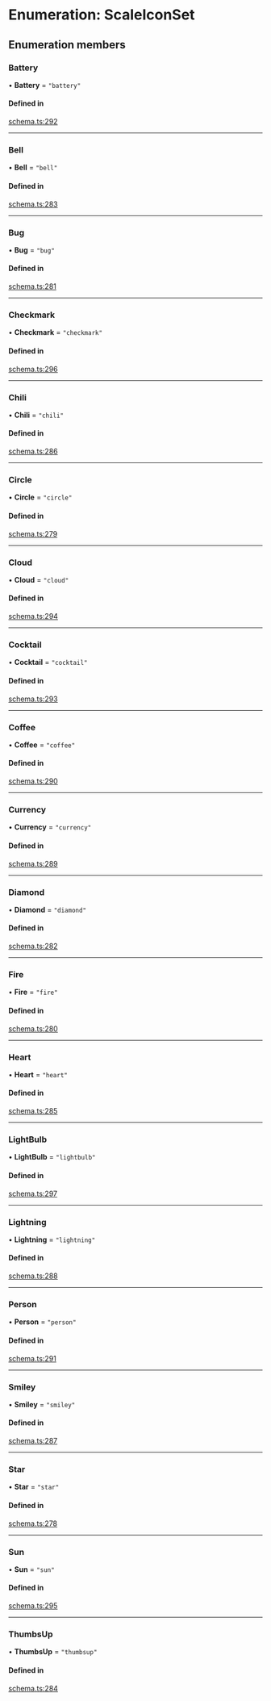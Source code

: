 # Enumeration: ScaleIconSet

## Enumeration members

### Battery

• **Battery** = `"battery"`

#### Defined in

[schema.ts:292](https://github.com/coda/packs-sdk/blob/main/schema.ts#L292)

___

### Bell

• **Bell** = `"bell"`

#### Defined in

[schema.ts:283](https://github.com/coda/packs-sdk/blob/main/schema.ts#L283)

___

### Bug

• **Bug** = `"bug"`

#### Defined in

[schema.ts:281](https://github.com/coda/packs-sdk/blob/main/schema.ts#L281)

___

### Checkmark

• **Checkmark** = `"checkmark"`

#### Defined in

[schema.ts:296](https://github.com/coda/packs-sdk/blob/main/schema.ts#L296)

___

### Chili

• **Chili** = `"chili"`

#### Defined in

[schema.ts:286](https://github.com/coda/packs-sdk/blob/main/schema.ts#L286)

___

### Circle

• **Circle** = `"circle"`

#### Defined in

[schema.ts:279](https://github.com/coda/packs-sdk/blob/main/schema.ts#L279)

___

### Cloud

• **Cloud** = `"cloud"`

#### Defined in

[schema.ts:294](https://github.com/coda/packs-sdk/blob/main/schema.ts#L294)

___

### Cocktail

• **Cocktail** = `"cocktail"`

#### Defined in

[schema.ts:293](https://github.com/coda/packs-sdk/blob/main/schema.ts#L293)

___

### Coffee

• **Coffee** = `"coffee"`

#### Defined in

[schema.ts:290](https://github.com/coda/packs-sdk/blob/main/schema.ts#L290)

___

### Currency

• **Currency** = `"currency"`

#### Defined in

[schema.ts:289](https://github.com/coda/packs-sdk/blob/main/schema.ts#L289)

___

### Diamond

• **Diamond** = `"diamond"`

#### Defined in

[schema.ts:282](https://github.com/coda/packs-sdk/blob/main/schema.ts#L282)

___

### Fire

• **Fire** = `"fire"`

#### Defined in

[schema.ts:280](https://github.com/coda/packs-sdk/blob/main/schema.ts#L280)

___

### Heart

• **Heart** = `"heart"`

#### Defined in

[schema.ts:285](https://github.com/coda/packs-sdk/blob/main/schema.ts#L285)

___

### LightBulb

• **LightBulb** = `"lightbulb"`

#### Defined in

[schema.ts:297](https://github.com/coda/packs-sdk/blob/main/schema.ts#L297)

___

### Lightning

• **Lightning** = `"lightning"`

#### Defined in

[schema.ts:288](https://github.com/coda/packs-sdk/blob/main/schema.ts#L288)

___

### Person

• **Person** = `"person"`

#### Defined in

[schema.ts:291](https://github.com/coda/packs-sdk/blob/main/schema.ts#L291)

___

### Smiley

• **Smiley** = `"smiley"`

#### Defined in

[schema.ts:287](https://github.com/coda/packs-sdk/blob/main/schema.ts#L287)

___

### Star

• **Star** = `"star"`

#### Defined in

[schema.ts:278](https://github.com/coda/packs-sdk/blob/main/schema.ts#L278)

___

### Sun

• **Sun** = `"sun"`

#### Defined in

[schema.ts:295](https://github.com/coda/packs-sdk/blob/main/schema.ts#L295)

___

### ThumbsUp

• **ThumbsUp** = `"thumbsup"`

#### Defined in

[schema.ts:284](https://github.com/coda/packs-sdk/blob/main/schema.ts#L284)
